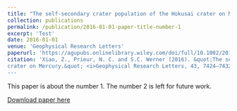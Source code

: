 ```yaml
---
title: "The self-secondary crater population of the Hokusai crater on Mercury."
collection: publications
permalink: /publication/2016-01-01-paper-title-number-1
excerpt: 'Test'
date: 2016-01-01
venue: 'Geophysical Research Letters'
paperurl: 'https://agupubs.onlinelibrary.wiley.com/doi/full/10.1002/2016GL069868'
citation: 'Xiao, Z., Prieur, N. C. and S.C. Werner (2016). &quot;The self-secondary crater population of the Hokusai 
crater on Mercury.&quot; <i>Geophysical Research Letters, 43, 7424–7432. doi:10.1002/2016GL069868</i>
---
```

This paper is about the number 1. The number 2 is left for future work.

[Download paper here](http://academicpages.github.io/files/paper1.pdf)
